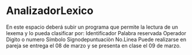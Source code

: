 # AnalizadorLexico
En este espacio deberá subir un programa que permite la lectura de un lexema y lo pueda clasificar por:  Identificador  Palabra reservada  Operador  Digito o numero  Símbolo  Signodepuntuaciòn  No.Linea  Puede realizarse en pareja se entrega el 08 de marzo y se presenta en clase el 09 de marzo.
